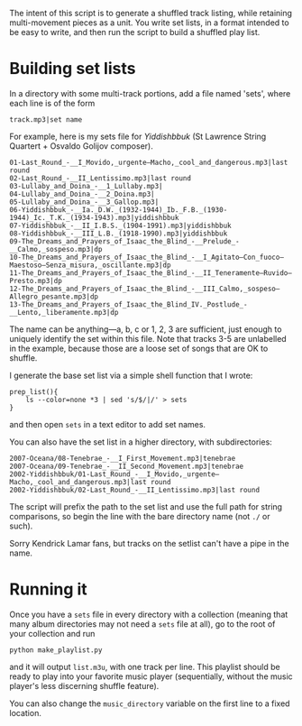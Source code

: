 The intent of this script is to generate a shuffled track listing, while retaining
multi-movement pieces as a unit. You write set lists, in a format intended to be
easy to write, and then run the script to build a shuffled play list.


Building set lists
=====

In a directory with some multi-track portions, add a file named 'sets', where each line is
of the form
```
track.mp3|set name
```
For example, here is my sets file for _Yiddishbbuk_ (St Lawrence String Quartert + Osvaldo Golijov composer).

```
01-Last_Round_-__I_Movido,_urgente—Macho,_cool_and_dangerous.mp3|last round
02-Last_Round_-__II_Lentissimo.mp3|last round
03-Lullaby_and_Doina_-__1_Lullaby.mp3|
04-Lullaby_and_Doina_-__2_Doina.mp3|
05-Lullaby_and_Doina_-__3_Gallop.mp3|
06-Yiddishbbuk_-__Ia._D.W._(1932-1944)_Ib._F.B._(1930-1944)_Ic._T.K._(1934-1943).mp3|yiddishbbuk
07-Yiddishbbuk_-__II_I.B.S._(1904-1991).mp3|yiddishbbuk
08-Yiddishbbuk_-__III_L.B._(1918-1990).mp3|yiddishbbuk
09-The_Dreams_and_Prayers_of_Isaac_the_Blind_-__Prelude_-__Calmo,_sospeso.mp3|dp
10-The_Dreams_and_Prayers_of_Isaac_the_Blind_-__I_Agitato—Con_fuoco—Maestoso—Senza_misura,_oscillante.mp3|dp
11-The_Dreams_and_Prayers_of_Isaac_the_Blind_-__II_Teneramente—Ruvido—Presto.mp3|dp
12-The_Dreams_and_Prayers_of_Isaac_the_Blind_-__III_Calmo,_sospeso—Allegro_pesante.mp3|dp
13-The_Dreams_and_Prayers_of_Isaac_the_Blind_IV._Postlude_-__Lento,_liberamente.mp3|dp
```

The name can be anything—a, b, c or 1, 2, 3 are sufficient, just enough to uniquely identify the set within this file.
Note that tracks 3-5 are unlabelled in the example, because those are a loose set of songs that are OK to shuffle.

I generate the base set list via a simple shell function that I wrote:
```
prep_list(){
    ls --color=none *3 | sed 's/$/|/' > sets
}
```
and then open `sets` in a text editor to add set names. 


You can also have the set list in a higher directory, with subdirectories:

```
2007-Oceana/08-Tenebrae_-__I_First_Movement.mp3|tenebrae
2007-Oceana/09-Tenebrae_-__II_Second_Movement.mp3|tenebrae
2002-Yiddishbbuk/01-Last_Round_-__I_Movido,_urgente—Macho,_cool_and_dangerous.mp3|last round
2002-Yiddishbbuk/02-Last_Round_-__II_Lentissimo.mp3|last round
```

The script will prefix the path to the set list and use the full path for string
comparisons, so begin the line with the bare directory name (not `./` or such).

Sorry Kendrick Lamar fans, but tracks on the setlist can't have a pipe in the name.

Running it
=====

Once you have a `sets` file in every directory with a collection (meaning that many album
directories may not need a `sets` file at all), go to the root of your collection and run
```
python make_playlist.py
```
and it will output `list.m3u`, with one track per line. This playlist should be ready to
play into your favorite music player (sequentially, without the music player's less discerning shuffle feature).

You can also change the `music_directory` variable on the first line to a fixed location.
